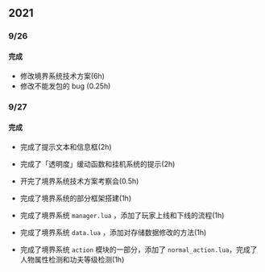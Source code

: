 ## 2021

### 9/26

#### 完成

- 修改境界系统技术方案(6h)
- 修改不能发包的 bug (0.25h)

### 9/27

#### 完成

- 完成了提示文本和信息框(2h)
- 完成了「透明度」缓动函数和挂机系统的提示(2h)

- 开完了境界系统技术方案考察会(0.5h)

- 完成了境界系统的部分框架搭建(1h)
- 完成了境界系统 `manager.lua` ，添加了玩家上线和下线的流程(1h)
- 完成了境界系统 `data.lua` ，添加对存储数据修改的方法(1h)
- 完成了境界系统 `action` 模块的一部分，添加了 `normal_action.lua`，完成了人物属性检测和功夫等级检测(1h)

